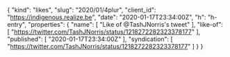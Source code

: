 {
  "kind": "likes",
  "slug": "2020/01/4plur",
  "client_id": "https://indigenous.realize.be",
  "date": "2020-01-17T23:34:00Z",
  "h": "h-entry",
  "properties": {
    "name": [
      "Like of @TashJNorris's tweet"
    ],
    "like-of": [
      "https://twitter.com/TashJNorris/status/1218272282323378177"
    ],
    "published": [
      "2020-01-17T23:34:00Z"
    ],
    "syndication": [
      "https://twitter.com/TashJNorris/status/1218272282323378177"
    ]
  }
}
